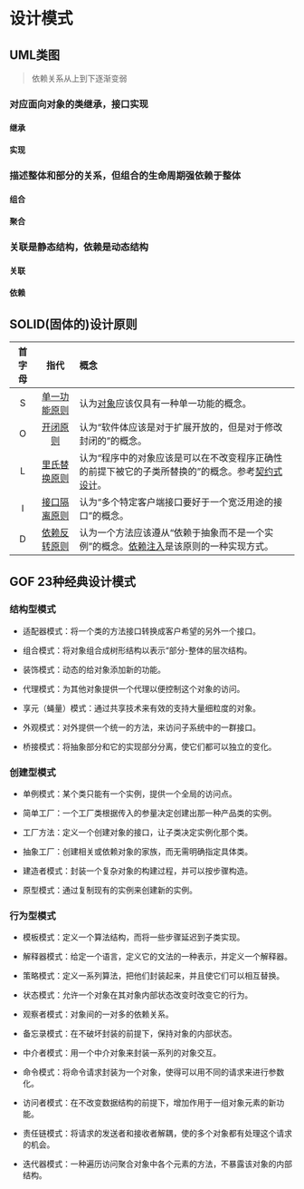 # 设计模式

## UML类图

>依赖关系从上到下逐渐变弱

### 对应面向对象的类继承，接口实现

#### 继承

#### 实现

### 描述整体和部分的关系，但组合的生命周期强依赖于整体

#### 组合

#### 聚合

### 关联是静态结构，依赖是动态结构

#### 关联

#### 依赖

## SOLID(固体的)设计原则

| 首字母 | 指代 | 概念 |
| :---: | :---: | :--- |
| S | [单一功能原则](https://zh.wikipedia.org/wiki/单一功能原则) | 认为[对象](https://zh.wikipedia.org/wiki/对象_(计算机科学))应该仅具有一种单一功能的概念。 |
| O | [开闭原则](https://zh.wikipedia.org/wiki/开闭原则) | 认为“软件体应该是对于扩展开放的，但是对于修改封闭的”的概念。 |
| L | [里氏替换原则](https://zh.wikipedia.org/wiki/里氏替换原则) | 认为“程序中的对象应该是可以在不改变程序正确性的前提下被它的子类所替换的”的概念。参考[契约式设计](https://zh.wikipedia.org/wiki/契约式设计)。 |
| I | [接口隔离原则](https://zh.wikipedia.org/wiki/接口隔离原则) | 认为“多个特定客户端接口要好于一个宽泛用途的接口”的概念。 |
| D | [依赖反转原则](https://zh.wikipedia.org/wiki/依赖反转原则) | 认为一个方法应该遵从“依赖于抽象而不是一个实例”的概念。[依赖注入](https://zh.wikipedia.org/wiki/依赖注入)是该原则的一种实现方式。 |

## GOF 23种经典设计模式

### 结构型模式

- 适配器模式：将一个类的方法接口转换成客户希望的另外一个接口。

- 组合模式：将对象组合成树形结构以表示“部分-整体的层次结构。

- 装饰模式：动态的给对象添加新的功能。

- 代理模式：为其他对象提供一个代理以便控制这个对象的访问。

- 享元（蝇量）模式：通过共享技术来有效的支持大量细粒度的对象。

- 外观模式：对外提供一个统一的方法，来访问子系统中的一群接口。

- 桥接模式：将抽象部分和它的实现部分分离，使它们都可以独立的变化。

### 创建型模式

- 单例模式：某个类只能有一个实例，提供一个全局的访问点。

- 简单工厂：一个工厂类根据传入的参量决定创建出那一种产品类的实例。

- 工厂方法：定义一个创建对象的接口，让子类决定实例化那个类。

- 抽象工厂：创建相关或依赖对象的家族，而无需明确指定具体类。

- 建造者模式：封装一个复杂对象的构建过程，并可以按步骤构造。

- 原型模式：通过复制现有的实例来创建新的实例。

### 行为型模式

- 模板模式：定义一个算法结构，而将一些步骤延迟到子类实现。

- 解释器模式：给定一个语言，定义它的文法的一种表示，并定义一个解释器。

- 策略模式：定义一系列算法，把他们封装起来，并且使它们可以相互替换。

- 状态模式：允许一个对象在其对象内部状态改变时改变它的行为。

- 观察者模式：对象间的一对多的依赖关系。

- 备忘录模式：在不破坏封装的前提下，保持对象的内部状态。

- 中介者模式：用一个中介对象来封装一系列的对象交互。

- 命令模式：将命令请求封装为一个对象，使得可以用不同的请求来进行参数化。

- 访问者模式：在不改变数据结构的前提下，增加作用于一组对象元素的新功能。

- 责任链模式：将请求的发送者和接收者解耦，使的多个对象都有处理这个请求的机会。

- 迭代器模式：一种遍历访问聚合对象中各个元素的方法，不暴露该对象的内部结构。